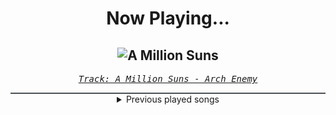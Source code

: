 <div align="center"> 
<h1>Now Playing...</h1>

![A Million Suns](https://i.scdn.co/image/ab67616d00001e021c2e70a5fec3fc043b69c03b)
--
_<samp><a href="https://open.spotify.com/track/0RXtkfxtmUFb7kcDTXQfYk">Track: A Million Suns - Arch Enemy</a></samp>_

<div style="border: 1px #4B5054 solid"></div>
<details>
  <summary>
    Previous played songs
  </summary>
  <table>
    <thead>
      <tr>
        <th>
          Artist
        </th>
        <th>
          Song
        </th>
        <th>
          Link
        </th>
      </tr>
    </thead>
    <tbody>
      <tr><td>Arch Enemy</td><td>A Million Suns</td><td><a href="https://open.spotify.com/track/0RXtkfxtmUFb7kcDTXQfYk">https://open.spotify.com/track/0RXtkfxtmUFb7kcDTXQfYk</a></td></tr><tr><td>Dead Rabbitts</td><td>Hellscape</td><td><a href="https://open.spotify.com/track/3Wo3VyNk4GUDHEUT4lLNWx">https://open.spotify.com/track/3Wo3VyNk4GUDHEUT4lLNWx</a></td></tr><tr><td>Dead Rabbitts</td><td>Crowned Clown</td><td><a href="https://open.spotify.com/track/4WEs9u7r0y5uyN258KqmXy">https://open.spotify.com/track/4WEs9u7r0y5uyN258KqmXy</a></td></tr><tr><td>The Unguided</td><td>The Ascendancy of the Empire (Intro)</td><td><a href="https://open.spotify.com/track/1qpXcb4AXaNcY9nUmT73z4">https://open.spotify.com/track/1qpXcb4AXaNcY9nUmT73z4</a></td></tr><tr><td>NOTHING MORE</td><td>RUN FOR YOUR LIFE</td><td><a href="https://open.spotify.com/track/4ou48FlJ5vZ4qBO3urbelT">https://open.spotify.com/track/4ou48FlJ5vZ4qBO3urbelT</a></td></tr><tr><td>Memphis May Fire</td><td>The Other Side</td><td><a href="https://open.spotify.com/track/4wZPVqe06OXZBhoYAoxT5X">https://open.spotify.com/track/4wZPVqe06OXZBhoYAoxT5X</a></td></tr><tr><td>Bury Tomorrow</td><td>What If I Burn</td><td><a href="https://open.spotify.com/track/7LkRKkRJLavtMmk1pJn9pT">https://open.spotify.com/track/7LkRKkRJLavtMmk1pJn9pT</a></td></tr><tr><td>Imminence</td><td>The Black</td><td><a href="https://open.spotify.com/track/1J38bRogTqE47ufAts50fj">https://open.spotify.com/track/1J38bRogTqE47ufAts50fj</a></td></tr><tr><td>Eisbrecher</td><td>Einzelgänger</td><td><a href="https://open.spotify.com/track/6MJLq27l4NjikrM5glCgtH">https://open.spotify.com/track/6MJLq27l4NjikrM5glCgtH</a></td></tr><tr><td>Citizen Soldier</td><td>The Liar</td><td><a href="https://open.spotify.com/track/6pcomFzFlxfIYeAxxY73L4">https://open.spotify.com/track/6pcomFzFlxfIYeAxxY73L4</a></td></tr><tr><td>Divide Music</td><td>Arise</td><td><a href="https://open.spotify.com/track/4Wy5NgoBsCkBNFv8MtY6p9">https://open.spotify.com/track/4Wy5NgoBsCkBNFv8MtY6p9</a></td></tr><tr><td>HIGHSOCIETY</td><td>Night Ride</td><td><a href="https://open.spotify.com/track/5MSk6ulPyCjZUAG7Ij1ZeG">https://open.spotify.com/track/5MSk6ulPyCjZUAG7Ij1ZeG</a></td></tr><tr><td>NOTHING MORE</td><td>EXISTENTIAL DREAD</td><td><a href="https://open.spotify.com/track/4y1VGmWynTz47vQEG62vJG">https://open.spotify.com/track/4y1VGmWynTz47vQEG62vJG</a></td></tr><tr><td>Dead Rabbitts</td><td>Artificial Gods</td><td><a href="https://open.spotify.com/track/15ladCvzq9tZ8qYfYXPP8E">https://open.spotify.com/track/15ladCvzq9tZ8qYfYXPP8E</a></td></tr><tr><td>SICK PUPPIES</td><td>KNOCK YOUR LIGHTS OUT</td><td><a href="https://open.spotify.com/track/0ht10AkEELRB7YKvBfO8ux">https://open.spotify.com/track/0ht10AkEELRB7YKvBfO8ux</a></td></tr><tr><td>izzy reign</td><td>Phobos</td><td><a href="https://open.spotify.com/track/2jxV8tFTVjl7yhUnXSBCA2">https://open.spotify.com/track/2jxV8tFTVjl7yhUnXSBCA2</a></td></tr><tr><td>izzy reign</td><td>Broken by Design</td><td><a href="https://open.spotify.com/track/30diCQ2Vs37QW8z0abdo6H">https://open.spotify.com/track/30diCQ2Vs37QW8z0abdo6H</a></td></tr><tr><td>Anberlin</td><td>Never Take Friendship Personal</td><td><a href="https://open.spotify.com/track/6YPHUPkrtaKX6WU1DjYx8m">https://open.spotify.com/track/6YPHUPkrtaKX6WU1DjYx8m</a></td></tr><tr><td>Whitechapel</td><td>Diabolic Slumber</td><td><a href="https://open.spotify.com/track/6Ad6DJqWZcXYinQ0IQjAEW">https://open.spotify.com/track/6Ad6DJqWZcXYinQ0IQjAEW</a></td></tr><tr><td>SICK PUPPIES</td><td>HALFWAY HOME</td><td><a href="https://open.spotify.com/track/4Es02f5Qe4nRVYorFP0cUD">https://open.spotify.com/track/4Es02f5Qe4nRVYorFP0cUD</a></td></tr>
    </tbody>
  </table>
</details>

</div>
